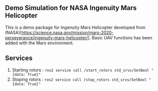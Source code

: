 ## Demo Simulation for NASA Ingenuity Mars Helicopter

This is a demo package for Ingenuity Mars Helicopter developed from (NASA)[https://science.nasa.gov/mission/mars-2020-perseverance/ingenuity-mars-helicopter/]. Basic UAV functions has been added with the Mars environment.

## Services

1. Starting rotors : `ros2 service call /start_rotors std_srvs/SetBool "{data: True}"`
2. Stoping rotors : `ros2 service call /stop_rotors std_srvs/SetBool "{data: True}"`
